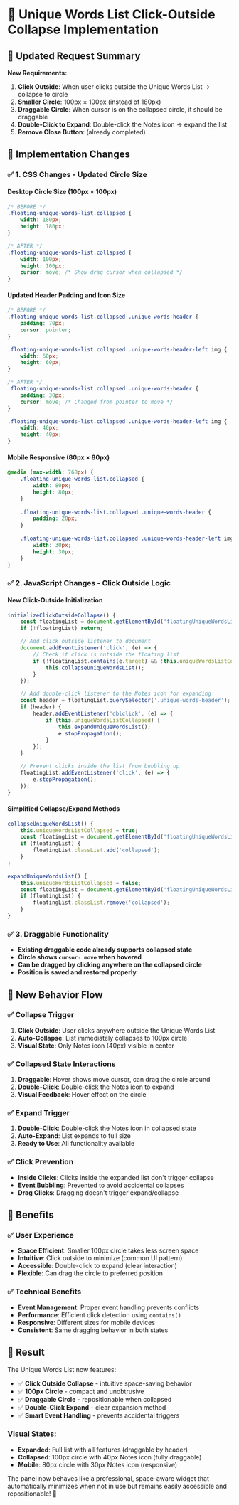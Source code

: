 # 🔄 **Unique Words List Click-Outside Collapse Implementation**

## **📝 Updated Request Summary**

**New Requirements:**
1. **Click Outside**: When user clicks outside the Unique Words List → collapse to circle
2. **Smaller Circle**: 100px × 100px (instead of 180px)
3. **Draggable Circle**: When cursor is on the collapsed circle, it should be draggable
4. **Double-Click to Expand**: Double-click the Notes icon → expand the list
5. **Remove Close Button**: (already completed)

## **🔧 Implementation Changes**

### **✅ 1. CSS Changes - Updated Circle Size**

#### **Desktop Circle Size (100px × 100px)**
```css
/* BEFORE */
.floating-unique-words-list.collapsed {
    width: 180px;
    height: 180px;
}

/* AFTER */
.floating-unique-words-list.collapsed {
    width: 100px;
    height: 100px;
    cursor: move; /* Show drag cursor when collapsed */
}
```

#### **Updated Header Padding and Icon Size**
```css
/* BEFORE */
.floating-unique-words-list.collapsed .unique-words-header {
    padding: 70px;
    cursor: pointer;
}

.floating-unique-words-list.collapsed .unique-words-header-left img {
    width: 60px;
    height: 60px;
}

/* AFTER */
.floating-unique-words-list.collapsed .unique-words-header {
    padding: 30px;
    cursor: move; /* Changed from pointer to move */
}

.floating-unique-words-list.collapsed .unique-words-header-left img {
    width: 40px;
    height: 40px;
}
```

#### **Mobile Responsive (80px × 80px)**
```css
@media (max-width: 768px) {
    .floating-unique-words-list.collapsed {
        width: 80px;
        height: 80px;
    }
    
    .floating-unique-words-list.collapsed .unique-words-header {
        padding: 20px;
    }
    
    .floating-unique-words-list.collapsed .unique-words-header-left img {
        width: 30px;
        height: 30px;
    }
}
```

### **✅ 2. JavaScript Changes - Click Outside Logic**

#### **New Click-Outside Initialization**
```javascript
initializeClickOutsideCollapse() {
    const floatingList = document.getElementById('floatingUniqueWordsList');
    if (!floatingList) return;

    // Add click outside listener to document
    document.addEventListener('click', (e) => {
        // Check if click is outside the floating list
        if (!floatingList.contains(e.target) && !this.uniqueWordsListCollapsed) {
            this.collapseUniqueWordsList();
        }
    });

    // Add double-click listener to the Notes icon for expanding
    const header = floatingList.querySelector('.unique-words-header');
    if (header) {
        header.addEventListener('dblclick', (e) => {
            if (this.uniqueWordsListCollapsed) {
                this.expandUniqueWordsList();
                e.stopPropagation();
            }
        });
    }

    // Prevent clicks inside the list from bubbling up
    floatingList.addEventListener('click', (e) => {
        e.stopPropagation();
    });
}
```

#### **Simplified Collapse/Expand Methods**
```javascript
collapseUniqueWordsList() {
    this.uniqueWordsListCollapsed = true;
    const floatingList = document.getElementById('floatingUniqueWordsList');
    if (floatingList) {
        floatingList.classList.add('collapsed');
    }
}

expandUniqueWordsList() {
    this.uniqueWordsListCollapsed = false;
    const floatingList = document.getElementById('floatingUniqueWordsList');
    if (floatingList) {
        floatingList.classList.remove('collapsed');
    }
}
```

### **✅ 3. Draggable Functionality**
- **Existing draggable code already supports collapsed state**
- **Circle shows `cursor: move` when hovered**
- **Can be dragged by clicking anywhere on the collapsed circle**
- **Position is saved and restored properly**

## **🎯 New Behavior Flow**

### **✅ Collapse Trigger**
1. **Click Outside**: User clicks anywhere outside the Unique Words List
2. **Auto-Collapse**: List immediately collapses to 100px circle
3. **Visual State**: Only Notes icon (40px) visible in center

### **✅ Collapsed State Interactions**
1. **Draggable**: Hover shows move cursor, can drag the circle around
2. **Double-Click**: Double-click the Notes icon to expand
3. **Visual Feedback**: Hover effect on the circle

### **✅ Expand Trigger**
1. **Double-Click**: Double-click the Notes icon in collapsed state
2. **Auto-Expand**: List expands to full size
3. **Ready to Use**: All functionality available

### **✅ Click Prevention**
- **Inside Clicks**: Clicks inside the expanded list don't trigger collapse
- **Event Bubbling**: Prevented to avoid accidental collapses
- **Drag Clicks**: Dragging doesn't trigger expand/collapse

## **🚀 Benefits**

### **✅ User Experience**
- **Space Efficient**: Smaller 100px circle takes less screen space
- **Intuitive**: Click outside to minimize (common UI pattern)
- **Accessible**: Double-click to expand (clear interaction)
- **Flexible**: Can drag the circle to preferred position

### **✅ Technical Benefits**
- **Event Management**: Proper event handling prevents conflicts
- **Performance**: Efficient click detection using `contains()`
- **Responsive**: Different sizes for mobile devices
- **Consistent**: Same dragging behavior in both states

## **🎉 Result**

The Unique Words List now features:
- ✅ **Click Outside Collapse** - intuitive space-saving behavior
- ✅ **100px Circle** - compact and unobtrusive
- ✅ **Draggable Circle** - repositionable when collapsed
- ✅ **Double-Click Expand** - clear expansion method
- ✅ **Smart Event Handling** - prevents accidental triggers

### **Visual States:**
- **Expanded**: Full list with all features (draggable by header)
- **Collapsed**: 100px circle with 40px Notes icon (fully draggable)
- **Mobile**: 80px circle with 30px Notes icon (responsive)

The panel now behaves like a professional, space-aware widget that automatically minimizes when not in use but remains easily accessible and repositionable! 🎯